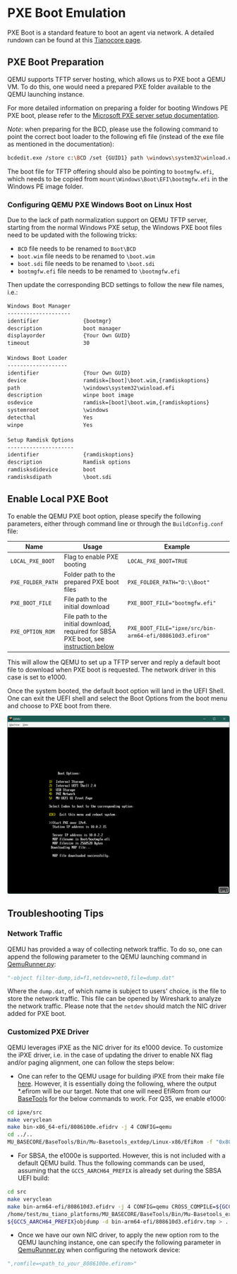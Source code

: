 # PXE Boot Emulation

PXE Boot is a standard feature to boot an agent via network. A detailed rundown can be found at this [Tianocore page](https://github.com/tianocore/tianocore.github.io/wiki/PXE).

## PXE Boot Preparation

QEMU supports TFTP server hosting, which allows us to PXE boot a QEMU VM. To do this, one would need a prepared PXE folder
available to the QEMU launching instance.

For more detailed information on preparing a folder for booting Windows PE PXE boot, please refer to the
[Microsoft PXE server setup documentation](https://learn.microsoft.com/en-us/windows/deployment/configure-a-pxe-server-to-load-windows-pe).

*Note*: when preparing for the BCD, please use the following command to point the correct boot loader to the following
efi file (instead of the exe file as mentioned in the documentation):

```bash
bcdedit.exe /store c:\BCD /set {GUID1} path \windows\system32\winload.efi
```

The boot file for TFTP offering should also be pointing to `bootmgfw.efi`, which needs to be copied from `mount\Windows\Boot\EFI\bootmgfw.efi` in the Windows PE image folder.

### Configuring QEMU PXE Windows Boot on Linux Host

Due to the lack of path normalization support on QEMU TFTP server, starting from the normal Windows PXE setup, the Windows PXE boot files need to be updated with the following tricks:

- `BCD` file needs to be renamed to `Boot\BCD`
- `boot.wim` file needs to be renamed to `\boot.wim`
- `boot.sdi` file needs to be renamed to `\boot.sdi`
- `bootmgfw.efi` file needs to be renamed to `\bootmgfw.efi`

Then update the corresponding BCD settings to follow the new file names, i.e.:

```txt
Windows Boot Manager
--------------------
identifier              {bootmgr}
description             boot manager
displayorder            {Your Own GUID}
timeout                 30

Windows Boot Loader
-------------------
identifier              {Your Own GUID}
device                  ramdisk=[boot]\boot.wim,{ramdiskoptions}
path                    \windows\system32\winload.efi
description             winpe boot image
osdevice                ramdisk=[boot]\boot.wim,{ramdiskoptions}
systemroot              \windows
detecthal               Yes
winpe                   Yes

Setup Ramdisk Options
---------------------
identifier              {ramdiskoptions}
description             Ramdisk options
ramdisksdidevice        boot
ramdisksdipath          \boot.sdi
```

## Enable Local PXE Boot

To enable the QEMU PXE boot option, please specify the following parameters, either through command line or through the
`BuildConfig.conf` file:

| Name | Usage | Example |
| --- | --- | --- |
| `LOCAL_PXE_BOOT` | Flag to enable PXE booting | `LOCAL_PXE_BOOT=TRUE` |
| `PXE_FOLDER_PATH` | Folder path to the prepared PXE boot files | `PXE_FOLDER_PATH="D:\\Boot"` |
| `PXE_BOOT_FILE` | File path to the initial download | `PXE_BOOT_FILE="bootmgfw.efi"` |
| `PXE_OPTION_ROM` | File path to the initial download, required for SBSA PXE boot, see [instruction below](#customized-pxe-driver) | `PXE_BOOT_FILE="ipxe/src/bin-arm64-efi/808610d3.efirom"` |

This will allow the QEMU to set up a TFTP server and reply a default boot file to download when PXE boot is requested.
The network driver in this case is set to e1000.

Once the system booted, the default boot option will land in the UEFI Shell. One can exit the UEFI shell and select the
Boot Options from the boot menu and choose to PXE boot from there.

![pxe_selected](Images/pxe_selected.png)

## Troubleshooting Tips

### Network Traffic

QEMU has provided a way of collecting network traffic. To do so, one can append the following parameter to the QEMU launching
command in [QemuRunner.py](../../../QemuQ35Pkg/Plugins/QemuRunner/QemuRunner.py#L88):

```py
"-object filter-dump,id=f1,netdev=net0,file=dump.dat"
```

Where the `dump.dat`, of which name is subject to users' choice, is the file to store the network traffic. This file can
be opened by Wireshark to analyze the network traffic. Please note that the `netdev` should match the NIC driver added for
PXE boot.

### Customized PXE Driver

QEMU leverages iPXE as the NIC driver for its e1000 device. To customize the iPXE driver, i.e. in the case of updating the
driver to enable NX flag and/or paging alignment, one can follow the steps below:

- One can refer to the QEMU usage for building iPXE from their make file [here](https://github.com/qemu/qemu/blob/master/roms/Makefile).
However, it is essentially doing the following, where the output *.efirom will be our target. Note that one will need
EfiRom from our [BaseTools](https://github.com/microsoft/mu_basecore/tree/release/202302/BaseTools) for the below
commands to work. For Q35, we enable e1000:

```bash
cd ipxe/src
make veryclean
make bin-x86_64-efi/8086100e.efidrv -j 4 CONFIG=qemu
cd ../..
MU_BASECORE/BaseTools/Bin/Mu-Basetools_extdep/Linux-x86/EfiRom -f "0x8086" -i "0x100e" -l 0x02 -ec bin-x86_64-efi/8086100e.efidrv -o bin-x86_64-efi/8086100e.efirom
```

- For SBSA, the e1000e is supported. However, this is not included with a default QEMU build. Thus the following commands can be used,
assuming that the `GCC5_AARCH64_PREFIX` is already set during the SBSA UEFI build:

```bash
cd src
make veryclean
make bin-arm64-efi/808610d3.efidrv -j 4 CONFIG=qemu CROSS_COMPILE=${GCC5_AARCH64_PREFIX}
/home/test/mu_tiano_platforms/MU_BASECORE/BaseTools/Bin/Mu-Basetools_extdep/Linux-x86/EfiRom -f "0x8086" -i "0x10d3" -l 0x02 -ec bin-arm64-efi/808610d3.efidrv -o bin-arm64-efi/808610d3.efirom
${GCC5_AARCH64_PREFIX}objdump -d bin-arm64-efi/808610d3.efidrv.tmp > ../out_dism.log
```

- Once we have our own NIC driver, to apply the new option rom to the QEMU launching instance, one can specify the following
parameter in [QemuRunner.py](../../../QemuQ35Pkg/Plugins/QemuRunner/QemuRunner.py#L88) when configuring the netowork device:

```py
",romfile=<path_to_your_8086100e.efirom>"
```
